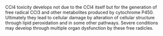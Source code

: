 CCl4 toxicity develops not due to the CCl4 itself but for the generation of free radical CCl3 and other metabolites produced by cytochrome P450. Ultimately they lead to cellular damage by alteration of cellular structure through lipid peroxidation and in some other pathways. Severe conditions may develop through multiple organ dysfunction by these free radicles.